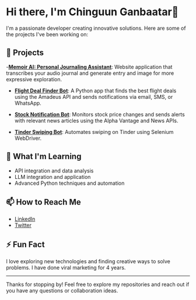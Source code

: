 # Hi there, I'm Chinguun Ganbaatar👋

I'm a passionate developer creating innovative solutions. Here are some of the projects I've been working on:

## 🚀 Projects

-**[Memoir AI: Personal Journaling Assistant](https://capstone-memoirai.vercel.app/)**: Website application that transcribes your audio journal and generate entry and image for more expressive exploration.

- **[Flight Deal Finder Bot](https://github.com/chinguun101/flight-deal-finder)**: A Python app that finds the best flight deals using the Amadeus API and sends notifications via email, SMS, or WhatsApp.

- **[Stock Notification Bot](https://github.com/chinguun101/stock-notification)**: Monitors stock price changes and sends alerts with relevant news articles using the Alpha Vantage and News APIs.

- **[Tinder Swiping Bot](https://github.com/chinguun101/tinder-swiping-bot)**: Automates swiping on Tinder using Selenium WebDriver.

## 🌱 What I'm Learning

- API integration and data analysis
- LLM integration and application
- Advanced Python techniques and automation

## 📫 How to Reach Me

- [LinkedIn](https://www.linkedin.com/in/chinguun-ganbaatar/)
- [Twitter](https://x.com/cgchinguun)

## ⚡ Fun Fact

I love exploring new technologies and finding creative ways to solve problems. I have done viral marketing for 4 years.

---

Thanks for stopping by! Feel free to explore my repositories and reach out if you have any questions or collaboration ideas.
